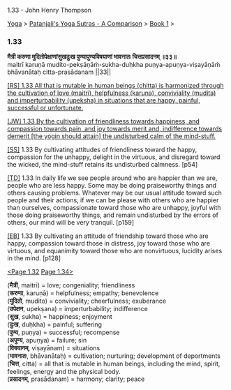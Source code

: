 1.33 - John Henry Thompson 

[Yoga](../../../yoga.html)‎ > ‎[Patanjali's Yoga Sutras - A Comparison](../../patanjani.html)‎ > ‎[Book 1](../book-1.html)‎ > ‎

### 1.33

**मैत्री करुणा मुदितोपेक्षाणांसुखदुःख पुण्यापुण्यविषयाणां भावनातः चित्तप्रसादनम् ॥३३॥**  
maitrī karuṇā mudito-pekṣāṇāṁ-sukha-duḥkha puṇya-apuṇya-viṣayāṇāṁ bhāvanātaḥ citta-prasādanam ||33||  
  
  
[\[RS\] 1.33 All that is mutable in human beings (chitta) is harmonized through the cultivation of love (maitri), helpfulness (karuna), conviviality (mudita) and imperturbability (upeksha) in situations that are happy, painful, successful or unfortunate.](http://www.ashtangayoga.info/philosophy/yoga-sutra-patanjali/chapter-1/item/maitri-karuna-mudito-pekshanam-sukha-duhkha/)  
  
[\[JW\] 1.33 By the cultivation of friendliness towards happiness, and compassion towards pain, and joy towards merit and, indifference towards demerit \[the yogin should attain\] the undisturbed calm of the mind-stuff.](http://books.google.com/books?id=YzFImjtOxUwC&pg=PA71&ci=134%2C166%2C708%2C108&source=bookclip)  
  
[\[SS\]](http://www.amazon.com/Yoga-Sutras-Patanjali-Commentary-Satchidananda/dp/0932040381) 1.33 By cultivating attitudes of friendliness toward the happy, compassion for the unhappy, delight in the virtuous, and disregard toward the wicked, the mind-stuff retains its undisturbed calmness. \[p54\]  
  
[\[TD\]](http://www.amazon.com/Heart-Yoga-Developing-Personal-Practice/dp/089281764X/ref=sr_1_5?ie=UTF8&qid=1326228195&sr=8-5) 1.33 In daily life we see people around who are happier than we are, people who are less happy. Some may be doing praiseworthy things and others causing problems. Whatever may be our usual attitude toward such people and their actions, if we can be please with others who are happier than ourselves, compassionate toward those who are unhappy, joyful with those doing praiseworthy things, and remain undisturbed by the errors of others, our mind will be very tranquil. \[p159\]  
  
[\[EB\]](http://www.amazon.com/Yoga-Sutras-Patanjali-Translation-Commentary/dp/0865477361/ref=sr_1_1?ie=UTF8&s=books&qid=1250508322&sr=1-1) 1.33 By cultivating an attitude of friendship toward those who are happy, compassion toward those in distress, joy toward those who are virtuous, and equanimity toward those who are nonvirtuous, lucidity arises in the mind. \[p128\]  
  
  
[<Page 1.32](132.html)  [Page 1.34>](134.html)  
  
  

(**मैत्री**, maitrī) = love; congeniality; friendliness  
(**करुणा**, karuṇā) = helpfulness; empathy; benevolence  
(**मुदितो**, mudito) = conviviality; cheerfulness; exuberance  
(**उपेक्षन**, upekṣana) = imperturbability; indifference  
(**सुख**, sukha) = happiness; enjoyment  
(**दुःख**, duḥkha) = painful; suffering  
(**पुण्य**, puṇya) = successful; recompense  
(**अपुण्य**, apuṇya) = failure; sin  
(**विषयानम्**, viṣayānam) = situations  
(**भावनातः**, bhāvanātaḥ) = cultivation; nurturing; development of deportments  
(**चित्त**, citta) = all that is mutable in human beings, including the mind, spirit, feelings, energy and the physical body.  
(**प्रसादनम्**, prasādanam) = harmony; clarity; peace

